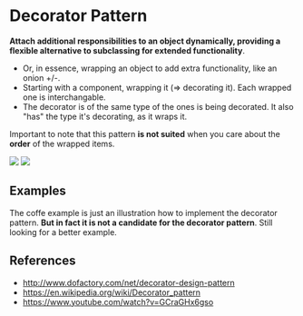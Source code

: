 ﻿# Decorator Pattern
**Attach additional responsibilities to an object dynamically, providing a flexible alternative to subclassing for extended functionality**.
- Or, in essence, wrapping an object to add extra functionality, like an onion +/-.
- Starting with a component, wrapping it (=> decorating it). Each wrapped one is interchangable.
- The decorator is of the same type of the ones is being decorated. It also "has" the type it's decorating, as it wraps it.

Important to note that this pattern **is not suited** when you care about the **order** of the wrapped items.

<img src="https://www.codeproject.com/KB/architecture/DecoratorLearnWithShapes/image03.jpg">
<img src="https://upload.wikimedia.org/wikipedia/commons/thumb/e/e9/Decorator_UML_class_diagram.svg/600px-Decorator_UML_class_diagram.svg.png"/>

## Examples
The coffe example is just an illustration how to implement the decorator pattern. **But in fact it is not a candidate for the decorator pattern**. Still looking for a better example.


## References
- http://www.dofactory.com/net/decorator-design-pattern
- https://en.wikipedia.org/wiki/Decorator_pattern
- https://www.youtube.com/watch?v=GCraGHx6gso